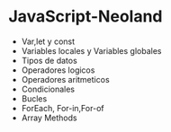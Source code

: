 # JavaScript-Neoland

- Var,let y const
- Variables locales y Variables globales
- Tipos de datos
- Operadores logicos
- Operadores aritmeticos
- Condicionales
- Bucles
- ForEach, For-in,For-of
- Array Methods